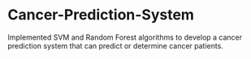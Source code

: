 # Cancer-Prediction-System
Implemented SVM and Random Forest algorithms to develop a cancer prediction system that can predict or determine cancer patients.

